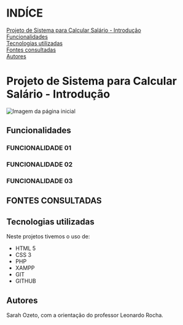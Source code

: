 # INDÍCE
[Projeto de Sistema para Calcular Salário - Introdução](#projeto-de-sistema-para-calcular-sal%C3%A1rio---introdu%C3%A7%C3%A3o)<br>
[Funcionalidades](#funcionalidades)  
[Tecnologias utilizadas](#tecnologias-utilizadas)  
[Fontes consultadas](#fontes-consultadas)  
[Autores](#autores)  


# Projeto de Sistema para Calcular Salário - Introdução

![Imagem da página inicial](imagem/img-printelainicial.png)

## Funcionalidades

### FUNCIONALIDADE 01

### FUNCIONALIDADE 02

### FUNCIONALIDADE 03

## FONTES CONSULTADAS

## Tecnologias utilizadas
Neste projetos tivemos o uso de:
* HTML 5 
* CSS 3
* PHP
* XAMPP
* GIT 
* GITHUB

## Autores

Sarah Ozeto, com a orientação do professor Leonardo Rocha.

